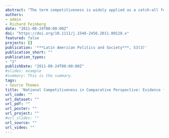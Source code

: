 ```yaml
---
abstract: "The term competitiveness is widely applied as a catch‐all for investor‐friendly policies and institutions. This article argues that sloppy applications of the term ignore the possibilities of policy tradeoffs and varieties of institutional choices. Popular conceptualizations of the term describe three discernible clusters of economic policies and institutions. One cluster captures openness to international trade; a second gauges regulatory impediments to private sector competition; a third refers to public sector investments in human capital, security, and infrastructure. This essay develops three empirical indexes to operationalize these clusters and shows that these concepts are not only theoretically but also empirically distinct. In particular, the correlation between these measures is not especially high in a sample of Latin American countries. The larger economies in the region tend to be more competitive on the regulatory and public goods dimensions but fall well behind smaller economies in terms of external competitiveness, broadly conceived."
authors:
- admin
- Richard Feinberg
date: "2011-08-24T00:00:00Z"
doi: "https://doi.org/10.1111/j.1548-2456.2011.00128.x"
featured: false
projects: []
publication: '***Latin American Politics and Society***, 53(3)'
publication_short: ""
publication_types:
- "2"
publishDate: "2011-08-24T00:00:00Z"
#slides: example
#summary: This is the summary.
tags:
- Source Themes
title: 'National Competitiveness in Comparative Perspective: Evidence from Latin America'
url_code: ""
url_dataset: ""
url_pdf: ""
url_poster: ""
url_project: ""
#url_slides: ""
url_source: ""
url_video: ""
---
```


